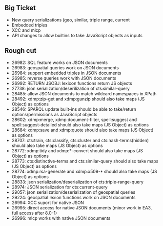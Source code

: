 ## Big Ticket
* New query serializations (geo, similar, triple range, current 
* Embedded triples
* XCC and mlcp
* API changes to allow builtins to take JavaScript objects as inputs

## Rough cut
* 26982: SQL feature works on JSON documents
* 26983: geospatial queries work on JSON documents
* 26984: support embedded triples in JSON documents
* 26985: reverse queries work with JSON documents
* 26992: RETURN JSOBJ: lexicon functions return JS objects
* 27738: json serialization/deserilization of cts:similar-query
* 28485: allow JSON documents to match wildcard namespaces in XPath
* 28492: xdmp:zip-get and xdmp:gunzip should also take maps (JS Object) as options
* 28546: SPARQL update built-ins should be able to take/return options/permissions as JavaScript objects
* 28602: xdmp:merge, xdmp:document-filter, spell:suggest and spell:suggest-detailed should also take maps (JS Object) as options
* 28684: xdmp:save and xdmp:quote should also take maps (JS Object) as options
* 28707: cts:train, cts:classify, cts:cluster and cts:hash-terms(hidden) should also take maps (JS Object) as options
* 28772: xdmp:tidy and xdmp:*-convert should also take maps (JS Object) as options
* 28773: cts:distinctive-terms and cts:similar-query should also take maps (JS Object) as options
* 28774: xdmp:rsa-generate and xdmp:x509-* should also take maps (JS Object) as options
* 28833: json serialization/deserialization of cts:triple-range-query
* 28974: JSON serialization for cts:current-query
* 29057: json serialization/deserialization of geospatial queries
* 29224: geospatial lexion functions work on JSON documents
* 26994: XCC suport for native JSON
* 26995: direct access for native JSON documents (minor work in EA3, full access after 8.0-1)
* 26996: mlcp works with native JSON documents